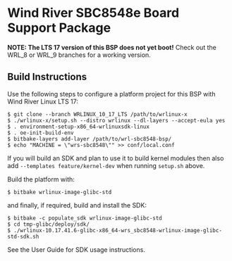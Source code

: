 Wind River SBC8548e Board Support Package
=========================================

**NOTE: The LTS 17 version of this BSP does not yet boot!**
Check out the WRL_8 or WRL_9 branches for a working version.

Build Instructions
------------------

Use the following steps to configure a platform project for this BSP with
Wind River Linux LTS 17:

    $ git clone --branch WRLINUX_10_17_LTS /path/to/wrlinux-x
    $ ./wrlinux-x/setup.sh --distro wrlinux --dl-layers --accept-eula yes
    $ . environment-setup-x86_64-wrlinuxsdk-linux
    $ . oe-init-build-env
    $ bitbake-layers add-layer /path/to/wrl-sbc8548-bsp/
    $ echo "MACHINE = \"wrs-sbc8548\"" >> conf/local.conf

If you will build an SDK and plan to use it to build kernel modules then also
add `--templates feature/kernel-dev` when running `setup.sh` above.

Build the platform with:

    $ bitbake wrlinux-image-glibc-std

and finally, if required, build and install the SDK:

    $ bitbake -c populate_sdk wrlinux-image-glibc-std
    $ cd tmp-glibc/deploy/sdk/
    $ ./wrlinux-10.17.41.6-glibc-x86_64-wrs_sbc8548-wrlinux-image-glibc-std-sdk.sh

See the User Guide for SDK usage instructions.
